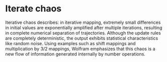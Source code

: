 # Iterate chaos

Iterative chaos describes: in iterative mapping, extremely small differences in initial values ​​are exponentially amplified after multiple iterations, resulting in complete numerical separation of trajectories. Although the update rules are completely deterministic, the output exhibits statistical characteristics like random noise. Using examples such as shift mappings and multiplication by 3/2 mappings, Wolfram emphasizes that this chaos is a new flow of information generated internally by number operations.